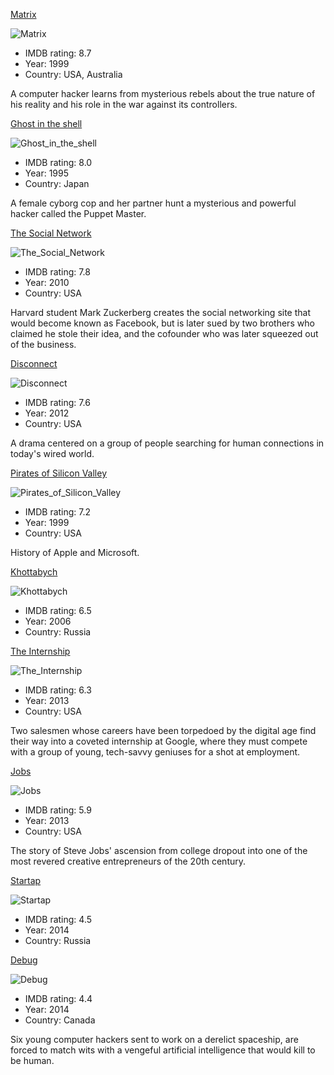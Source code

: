 [Matrix](http://www.imdb.com/title/tt0133093/)

![Matrix](assets/matrix.jpg)

* IMDB rating: 8.7
* Year: 1999
* Country: USA, Australia

A computer hacker learns from mysterious rebels about the true nature of his reality and his role in the war against its controllers.

[Ghost in the shell](http://www.imdb.com/title/tt0113568/)

![Ghost_in_the_shell](assets/Ghost_in_the_shell.jpg)

* IMDB rating: 8.0
* Year: 1995
* Country: Japan

A female cyborg cop and her partner hunt a mysterious and powerful hacker called the Puppet Master.

[The Social Network](http://www.imdb.com/title/tt1285016)

![The_Social_Network](assets/the_social_network.jpg)

* IMDB rating: 7.8
* Year: 2010
* Country: USA

Harvard student Mark Zuckerberg creates the social networking site that would become known as Facebook, but is later sued by two brothers who claimed he stole their idea, and the cofounder who was later squeezed out of the business.

[Disconnect](http://www.imdb.com/title/tt1433811/)

![Disconnect](assets/Disconnect.jpg)

* IMDB rating: 7.6
* Year: 2012
* Country: USA

A drama centered on a group of people searching for human connections in today's wired world.

[Pirates of Silicon Valley](http://www.imdb.com/title/tt0168122)

![Pirates_of_Silicon_Valley](assets/pirates_of_silicon_valley.jpg)

* IMDB rating: 7.2
* Year: 1999
* Country: USA

History of Apple and Microsoft.

[Khottabych](http://www.imdb.com/title/tt0466043)

![Khottabych](assets/khottabych.jpg)

* IMDB rating: 6.5
* Year: 2006
* Country: Russia

[The Internship](http://www.imdb.com/title/tt2234155)

![The_Internship](assets/the_internship.jpg)

* IMDB rating: 6.3
* Year: 2013
* Country: USA

Two salesmen whose careers have been torpedoed by the digital age find their way into a coveted internship at Google, where they must compete with a group of young, tech-savvy geniuses for a shot at employment.

[Jobs](http://www.imdb.com/title/tt2357129/)

![Jobs](assets/jobs.jpg)

* IMDB rating: 5.9
* Year: 2013
* Country: USA

The story of Steve Jobs' ascension from college dropout into one of the most revered creative entrepreneurs of the 20th century.

[Startap](http://www.imdb.com/title/tt3274728/)

![Startap](assets/startap.jpg)

* IMDB rating: 4.5
* Year: 2014
* Country: Russia

[Debug](http://www.imdb.com/title/tt2769184)

![Debug](assets/debug.jpg)

* IMDB rating: 4.4
* Year: 2014
* Country: Canada

Six young computer hackers sent to work on a derelict spaceship, are forced to match wits with a vengeful artificial intelligence that would kill to be human.

